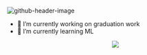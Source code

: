 ![github-header-image](https://github.com/user-attachments/assets/0c866b15-0801-47db-8df3-a51ec5ad4f0c)
- 🔭 I’m currently working on graduation work
- 🌱 I’m currently learning ML

<p align="center">
  <a href="https://skillicons.dev">
    <img src="https://skillicons.dev/icons?i=py,sklearn,tensorflow,pytorch,vscode,mysql" />
  </a>
</p>

